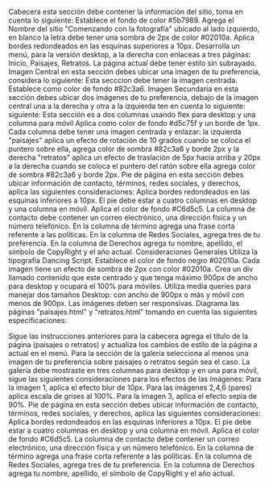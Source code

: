 Cabecera esta sección debe contener la información del sitio, toma en cuenta lo siguiente:
Establece el fondo de color #5b7989.
Agrega el Nombre del sitio "Comenzando con la fotografía" ubicado al lado izquierdo, en blanco la letra debe tener una sombra de 2px de color #02010a.
Aplica bordes redondeados en las esquinas superiores a 10px.
Desarrolla un menú, para la versión desktop, a la derecha con enlaceas a tres páginas: Inicio, Paisajes, Retratos. La página actual debe tener estilo sin subrayado.
Imagen Central en esta sección debes ubicar una imagen de tu preferencia, considera lo siguiente:
Esta secccion debe tener la imagen centrada.
Establece como color de fondo #82c3a6.
Imagen Secundaria en esta sección debes ubicar dos imágenes de tu preferencia, debajo de la imagen central una a la derecha y otra a la izquierda ten en cuenta lo siguiente: siguiente:
Esta sección es a dos columnas usando flex para desktop y una columna para móvil
Aplica como color de fondo #d5c75f y un borde de 1px.
Cada columna debe tener una imagen centrada y enlazar: la izquierda "paisajes" aplica un efecto de rotación de 10 grados cuando se coloca el puntero sobre ella, agrega color de sombra #82c3a6 y borde 2px y la derecha "retratos" aplica un efecto de traslación de 5px hacia arriba y 20px a la derecha cuando se coloca el puntero del ratón sobre ella agrega color de sombra #82c3a6 y borde 2px.
Pie de página en esta sección debes ubicar información de contacto, términos, redes sociales, y derechos, aplica las siguientes consideraciones:
Aplica bordes redondeados en las esquinas inferiores a 10px.
El pie debe estar a cuatro columnas en desktop y una columna en móvil.
Aplica el color de fondo #C6d5c5.
La columna de contacto debe contener un correo electrónico, una dirección física y un número telefónico.
En la columna de término agrega una frase corta referente a las políticas.
En la columna de Redes Sociales, agrega tres de tu preferencia.
En la columna de Derechos agrega tu nombre, apellido, el símbolo de CopyRight y el año actual.
Consideraciones Generales
Utiliza la tipografía Dancing Script.
Establece el color de fondo negro #02010a.
Cada imagen tiene un efecto de sombra de 2px con color #02010a.
Crea un div llamado contenido que este centrado y que tenga máximo 900px de ancho para desktop y ocupará el 100% para móviles.
Utiliza media queries para manejar dos tamaños Desktop: con ancho de 900px o más y móvil con menos de 900px.
Las imágenes deben ser responsivas.
Diagrama las páginas "paisajes.html" y "retratos.html" tomando en cuenta las siguientes especificaciones:

Sigue las instrucciones anteriores para la cabecera agrega el título de la página (paisajes o retratos) y actualiza los cambios de estilo de la página a actual en el menú.
Para la sección de la galería selecciona al menos una imagen de tu preferencia sobre paisajes o retratos según sea el caso.
La galería debe mostraste en tres columnas para desktop y en una para móvil, sigue las siguientes consideraciones para los efectos de las imágenes:
Para la imagen 1, aplica el efecto blur de 10px.
Para las imágenes 2,4,6 (pares) aplica escala de grises al 100%.
Para la imagen 3, aplica el efecto sepia de 90%.
Pie de página en esta sección debes ubicar información de contacto, términos, redes sociales, y derechos, aplica las siguientes consideraciones:
Aplica bordes redondeados en las esquinas inferiores a 10px.
El pie debe estar a cuatro columnas en desktop y una columna en móvil.
Aplica el color de fondo #C6d5c5.
La columna de contacto debe contener un correo electrónico, una dirección física y un número telefónico.
En la columna de término agrega una frase corta referente a las políticas.
En la columna de Redes Sociales, agrega tres de tu preferencia.
En la columna de Derechos agrega tu nombre, apellido, el símbolo de CopyRight y el año actual.
